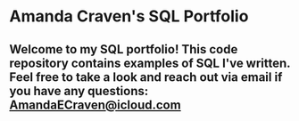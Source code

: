 # Amanda Craven's SQL Portfolio
## Welcome to my SQL portfolio! This code repository contains examples of SQL I've written. Feel free to take a look and reach out via email if you have any questions: AmandaECraven@icloud.com
